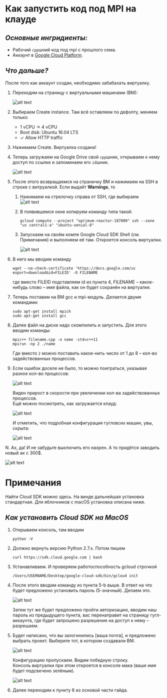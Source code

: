 # Как запустить код под MPI на клауде

## _Основные ингридиенты:_
* Рабочий `cpp`шний код под mpi c прошлого сема.
* Аккаунт в [Google Cloud Platform](https://cloud.google.com/).

## _Что дальше?_
После того как аккаунт создан, необходимо забабахать виртуалку.
1. Переходим на страницу с виртуальными машинами (ВМ):

    ![alt text](https://github.com/andynik/knu_labs/blob/master/term_7/cloud/photos/1.png 'COMPUTE > Compute Engine > VM instances')

2. Выбираем Create instance. Там всё оставляем по дефолту, меняем только:
   * 1 vCPU → 4 vCPU
   * Boot disk: Ubuntu 16.04 LTS
   * ✓ Allow HTTP traffic
   
3. Нажимаем Create. Виртуалка создана!

4. Теперь загружаем на Google Drive свой `cpp`шник, открываем к нему доступ по ссылке и запоминаем его `id`шник.

   ![alt text](https://github.com/andynik/knu_labs/blob/master/term_7/cloud/photos/2.jpg 'id файла')
   
5. После этого возвращаемся на страничку ВМ и нажимаем на SSH в строке с витруалкой.
   Если выдаёт **Warnings**, то
     1. Нажимаем на стрелочку справа от SSH, где выбираем  
        ![alt text](https://github.com/andynik/knu_labs/blob/master/term_7/cloud/photos/3.png)
      
     2. В появившемся окне копируем команду типа такой:
     
        `gcloud compute --project "optimum-reactor-187009" ssh --zone "us central1-a" "ubuntu-xenial-8"`
      
     3. Запускаем на своём компе Google Cloud SDK Shell (см. Примечания) и выполняем её там. Откроется консоль виртуалки.
     
        ![alt text](https://github.com/andynik/knu_labs/blob/master/term_7/cloud/photos/4.png 'PuTTY')
      
      
6. В него мы вводим команду

   `wget --no-check-certificate 'https://docs.google.com/uc export=download&id=FILEID' -O FILENAME`

   где вместо FILEID подставляем id из пункта 4, FILENAME – какое-нибудь слово – имя файла, как он будет сохранён на виртуалке.

7. Теперь поставим на ВМ gcc и mpi-модуль. Делается двумя командами:

   ```
   sudo apt-get install mpich
   sudo apt-get install gcc
   ```

8. Далее файл на диске надо скомпилить и запустить. Для этого вводим команды:

   ```
   mpic++ filename.cpp -o name -std=c++11  
   mpirun -np 2 ./name
   ```

   Где вместо `2` можно поставить какое-нить число от 1 до 8 – кол-во задействованных процессов.
   
9. Если ошибок доселе не было, то можно поиграться, указывая разное кол-во процессов:

   ![alt text](https://github.com/andynik/knu_labs/blob/master/term_7/cloud/photos/5.png 'amma parallel proger')
   
   Виден прирост в скорости при увеличении кол-ва задействованных процессов.  
   Ещё можно посмотреть, как загружается клауд:
   
   ![alt text](https://github.com/andynik/knu_labs/blob/master/term_7/cloud/photos/6.png 'клауд потеет')
   
   И отметить, что подробная конфигурация гугловсих машин, увы, скрыта:
   
   ![alt text](https://github.com/andynik/knu_labs/blob/master/term_7/cloud/photos/7.png)

N. Ах, да! И не забудьте выключить его нахрен. А то придётся заводить новый ак с 300$.
   
   ![alt text](https://github.com/andynik/knu_labs/blob/master/term_7/cloud/photos/8.jpg 'теперь можно пойти спокойно пожрать')

# Примечания

Найти Cloud SDK можно здесь. На винде дальнейшая установка стандартная. Для яблочников с macOS установка описана ниже.

## _Как установить Cloud SDK на MacOS_

1. Открываем консоль, там вводим

   `python -V`

2. Должно вернуть версию Python 2.7.x. Потом пишем

   `curl https://sdk.cloud.google.com | bash`

3. Устанавливаем. И проверяем работоспособность gcloud строчкой

   `/Users/USERNAME/Desktop/google-cloud-sdk/bin/gcloud init`

4. После этого вводим команду из пункта 5-b выше. В ответ на что будет предложено установить пароль (5-значный). Делаем это.

   ![alt text](https://github.com/andynik/knu_labs/blob/master/term_7/cloud/photos/9.jpg 'прикольное отображение ключа в консоли')
   
   Затем тут же будет предложено пройти авторизацию, вводим наш пароль из предыдущего пункта, вас перенаправит на страницу гугл-аккаунта, где будет запрошено разрешение на доступ к нему – разрешаем.
   
5. Будет написано, что вы залогинились [ваша почта], и предложено выбрать проект. Выберите тот, в котором создавали ВМ.

   ![alt text](https://github.com/andynik/knu_labs/blob/master/term_7/cloud/photos/10.jpg 'Victory!')
   
   Конфигурацию пропускаем. Видим победную строку.  
   Консоль виртуалки при этом откроется в консоле мака (ваше имя будет подсвечено зелёным).
   
   ![alt text](https://github.com/andynik/knu_labs/blob/master/term_7/cloud/photos/10.jpg 'наканецта')
   
6. Далее переходим к пункту 6 из основой части гайда.
